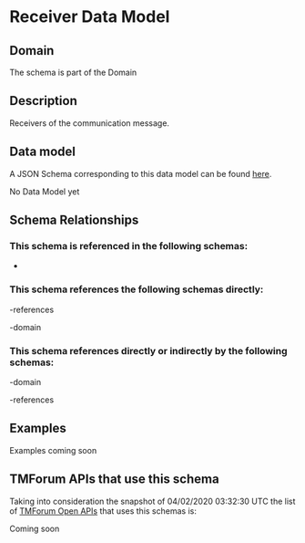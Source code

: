 # Receiver Data Model

## Domain

The  schema is part of the  Domain

## Description

Receivers of the communication message.

## Data model

A JSON Schema corresponding to this data model can be found
[here](https://github.com/tmforum-rand/schemas/blob/candidates/Common/Receiver.schema.json).

No Data Model yet

## Schema Relationships

### This schema is referenced in the following schemas:

-

### This schema references the following schemas directly:

-references

-domain

### This schema references directly or indirectly by the following schemas:

-domain

-references



## Examples

Examples coming soon

## TMForum APIs that use this schema

Taking into consideration the snapshot of 04/02/2020 03:32:30 UTC the list of [TMForum Open APIs](https://www.tmforum.org/open-apis/) that uses this schemas is:

Coming soon